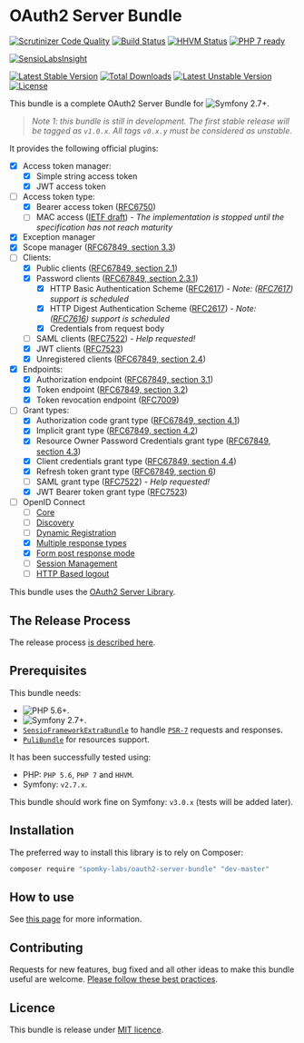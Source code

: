 OAuth2 Server Bundle
====================

[![Scrutinizer Code Quality](https://scrutinizer-ci.com/g/Spomky-Labs/OAuth2ServerBundle/badges/quality-score.png?b=master)](https://scrutinizer-ci.com/g/Spomky-Labs/OAuth2ServerBundle/?branch=master)
[![Build Status](https://travis-ci.org/Spomky-Labs/OAuth2ServerBundle.svg?branch=master)](https://travis-ci.org/Spomky-Labs/OAuth2ServerBundle)
[![HHVM Status](http://hhvm.h4cc.de/badge/spomky-labs/oauth2-server-bundle.png)](http://hhvm.h4cc.de/package/spomky-labs/oauth2-server-bundle)
[![PHP 7 ready](http://php7ready.timesplinter.ch/Spomky-Labs/OAuth2ServerBundle/badge.svg)](https://travis-ci.org/Spomky-Labs/OAuth2ServerBundle)

[![SensioLabsInsight](https://insight.sensiolabs.com/projects/908109a8-b54d-4aca-8df8-a8e8d3bb5e3a/big.png)](https://insight.sensiolabs.com/projects/908109a8-b54d-4aca-8df8-a8e8d3bb5e3a)

[![Latest Stable Version](https://poser.pugx.org/spomky-labs/oauth2-server-bundle/v/stable.png)](https://packagist.org/packages/spomky-labs/oauth2-server-bundle)
[![Total Downloads](https://poser.pugx.org/spomky-labs/oauth2-server-bundle/downloads.png)](https://packagist.org/packages/spomky-labs/oauth2-server-bundle)
[![Latest Unstable Version](https://poser.pugx.org/spomky-labs/oauth2-server-bundle/v/unstable.png)](https://packagist.org/packages/spomky-labs/oauth2-server-bundle)
[![License](https://poser.pugx.org/spomky-labs/oauth2-server-bundle/license.png)](https://packagist.org/packages/spomky-labs/oauth2-server-bundle)


This bundle is a complete OAuth2 Server Bundle for ![Symfony 2.7+](https://img.shields.io/badge/Symfony-2.7%2B-ff69b4.svg).

> *Note 1: this bundle is still in development. The first stable release will be tagged as `v1.0.x`. All tags `v0.x.y` must be considered as unstable.*

It provides the following official plugins:

* [x] Access token manager:
    * [x] Simple string access token
    * [x] JWT access token
* [ ] Access token type:
    * [x] Bearer access token ([RFC6750](https://tools.ietf.org/html/rfc6750))
    * [ ] MAC access ([IETF draft](https://tools.ietf.org/html/draft-ietf-oauth-v2-http-mac-05)) - *The implementation is stopped until the specification has not reach maturity*
* [x] Exception manager
* [x] Scope manager ([RFC67849, section 3.3](https://tools.ietf.org/html/rfc6749#section-3.3))
* [ ] Clients:
    * [x] Public clients ([RFC67849, section 2.1](https://tools.ietf.org/html/rfc6749#section-2.1))
    * [x] Password clients ([RFC67849, section 2.3.1](https://tools.ietf.org/html/rfc6749#section-2.3.1))
        * [x] HTTP Basic Authentication Scheme ([RFC2617](https://tools.ietf.org/html/rfc2617)) - *Note: ([RFC7617](https://tools.ietf.org/html/rfc7617)) support is scheduled*
        * [x] HTTP Digest Authentication Scheme ([RFC2617](https://tools.ietf.org/html/rfc2617)) - *Note: ([RFC7616](https://tools.ietf.org/html/rfc7616)) support is scheduled*
        * [x] Credentials from request body
    * [ ] SAML clients ([RFC7522](https://tools.ietf.org/html/rfc7522)) - *Help requested!*
    * [x] JWT clients ([RFC7523](https://tools.ietf.org/html/rfc7523))
    * [x] Unregistered clients ([RFC67849, section 2.4](https://tools.ietf.org/html/rfc6749#section-2.4))
* [x] Endpoints:
    * [x] Authorization endpoint ([RFC67849, section 3.1](https://tools.ietf.org/html/rfc6749#section-3.1))
    * [x] Token endpoint ([RFC67849, section 3.2](https://tools.ietf.org/html/rfc6749#section-3.2))
    * [x] Token revocation endpoint ([RFC7009](https://tools.ietf.org/html/rfc7009))
* [ ] Grant types:
    * [x] Authorization code grant type ([RFC67849, section 4.1](https://tools.ietf.org/html/rfc6749#section-4.1))
    * [x] Implicit grant type ([RFC67849, section 4.2](https://tools.ietf.org/html/rfc6749#section-4.2))
    * [x] Resource Owner Password Credentials grant type ([RFC67849, section 4.3](https://tools.ietf.org/html/rfc6749#section-4.3))
    * [x] Client credentials grant type ([RFC67849, section 4.4](https://tools.ietf.org/html/rfc6749#section-4.4))
    * [x] Refresh token grant type ([RFC67849, section 6](https://tools.ietf.org/html/rfc6749#section-6))
    * [ ] SAML grant type ([RFC7522](https://tools.ietf.org/html/rfc7522)) - *Help requested!*
    * [x] JWT Bearer token grant type ([RFC7523](https://tools.ietf.org/html/rfc7523))

* [ ] OpenID Connect
    * [ ] [Core](http://openid.net/specs/openid-connect-core-1_0.html)
    * [ ] [Discovery](http://openid.net/specs/openid-connect-discovery-1_0.html)
    * [ ] [Dynamic Registration](http://openid.net/specs/openid-connect-registration-1_0.html)
    * [x] [Multiple response types](http://openid.net/specs/oauth-v2-multiple-response-types-1_0.html)
    * [x] [Form post response mode](http://openid.net/specs/oauth-v2-form-post-response-mode-1_0.html)
    * [ ] [Session Management](http://openid.net/specs/openid-connect-session-1_0.html)
    * [ ] [HTTP Based logout](http://openid.net/specs/openid-connect-logout-1_0.html)

This bundle uses the [OAuth2 Server Library](https://github.com/Spomky-Labs/oauth2-server-library).

## The Release Process

The release process [is described here](Resources/doc/Release.md).

## Prerequisites

This bundle needs:
* ![PHP 5.6+](https://img.shields.io/badge/PHP-5.6%2B-ff6946.svg).
* ![Symfony 2.7+](https://img.shields.io/badge/Symfony-2.7%2B-ff69b4.svg).
* [`SensioFrameworkExtraBundle`](http://symfony.com/doc/current/bundles/SensioFrameworkExtraBundle/index.html) to handle [`PSR-7`](http://www.php-fig.org/psr/psr-7/) requests and responses.
* [`PuliBundle`](https://github.com/puli/symfony-bundle) for resources support.

It has been successfully tested using:
* PHP: `PHP 5.6`, `PHP 7` and `HHVM`.
* Symfony: `v2.7.x`.

This bundle should work fine on Symfony: `v3.0.x` (tests will be added later).

## Installation

The preferred way to install this library is to rely on Composer:

```sh
composer require "spomky-labs/oauth2-server-bundle" "dev-master"
```

## How to use

See [this page](Resources/doc/Use.md) for more information.

## Contributing

Requests for new features, bug fixed and all other ideas to make this bundle useful are welcome. [Please follow these best practices](Resources/doc/Contributing.md).

## Licence

This bundle is release under [MIT licence](Resources/doc/License.md).
